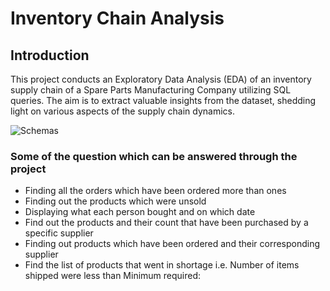 # Inventory Chain Analysis
## Introduction
This project conducts an Exploratory Data Analysis (EDA) of an inventory supply chain of a Spare Parts Manufacturing Company utilizing SQL queries. The aim is to extract valuable insights from the dataset, shedding light on various aspects of the supply chain dynamics.

![Schemas](https://github.com/Pratham0311Arya/Inventory-Chain-Analysis/assets/143388323/246850dd-c99e-4bd1-b7d4-b1ac998b9136)


### Some of the question which can be answered through the project
- Finding all the orders which have been ordered more than ones
- Finding out the products which were unsold
- Displaying what each person bought and on which date
- Find out the products and their count that have been purchased by a specific supplier
- Finding out products which have been ordered and their corresponding supplier
- Find the list of products that went in shortage i.e. Number of items shipped were less than Minimum required: 






